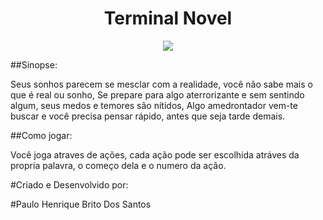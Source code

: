 <div align="center">
    <h1>
        Terminal Novel
    </h1>
    <p>
        <img src="https://img.shields.io/badge/terminal%20novel-in%20progress-yellow">
    </p>
</div>

##Sinopse:

Seus sonhos parecem se mesclar com a realidade, você não sabe mais o que é real ou sonho,
Se prepare para algo aterrorizante e sem sentindo algum, seus medos e temores são nítidos,
Algo amedrontador vem-te buscar e você precisa pensar rápido, antes que seja tarde demais.

##Como jogar:

Você joga atraves de ações, cada ação pode ser escolhida atráves da propria palavra, o começo
dela e o numero da ação.

<p>
#Criado e Desenvolvido por: 

#Paulo Henrique Brito Dos Santos
</p>
